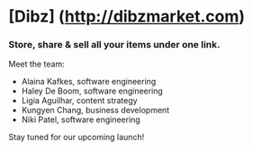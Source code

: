 # [Dibz] (http://dibzmarket.com)
### Store, share & sell all your items under one link. 

Meet the team:
* Alaina Kafkes, software engineering
* Haley De Boom, software engineering
* Ligia Aguilhar, content strategy
* Kungyen Chang, business development
* Niki Patel, software engineering

Stay tuned for our upcoming launch!
